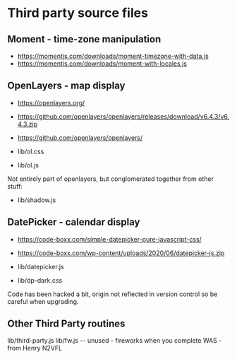 # Third party source files

## Moment - time-zone manipulation

- https://momentjs.com/downloads/moment-timezone-with-data.js
- https://momentjs.com/downloads/moment-with-locales.js

## OpenLayers - map display

- https://openlayers.org/
- https://github.com/openlayers/openlayers/releases/download/v6.4.3/v6.4.3.zip
- https://github.com/openlayers/openlayers/

- lib/ol.css
- lib/ol.js

Not entirely part of openlayers, but conglomerated together from other stuff:

- lib/shadow.js

## DatePicker - calendar display

- https://code-boxx.com/simple-datepicker-pure-javascript-css/
- https://code-boxx.com/wp-content/uploads/2020/06/datepicker-js.zip

- lib/datepicker.js
- lib/dp-dark.css

Code has been hacked a bit, origin not reflected in version control so be
careful when upgrading.

## Other Third Party routines

lib/third-party.js
lib/fw.js -- unused - fireworks when you complete WAS - from Henry N2VFL
